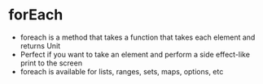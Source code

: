 # forEach

- foreach is a method that takes a function that takes each element and returns Unit
- Perfect if you want to take an element and perform a side effect-like print to the screen
- foreach is available for lists, ranges, sets, maps, options, etc
